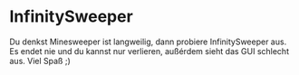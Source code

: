 # InfinitySweeper
Du denkst Minesweeper ist langweilig, dann probiere InfinitySweeper aus.
Es endet nie und du kannst nur verlieren, außérdem sieht das GUI schlecht aus.
Viel Spaß ;)
